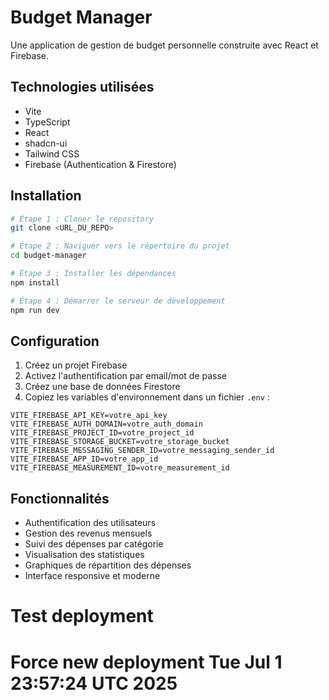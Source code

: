 # Budget Manager

Une application de gestion de budget personnelle construite avec React et Firebase.

## Technologies utilisées

- Vite
- TypeScript
- React
- shadcn-ui
- Tailwind CSS
- Firebase (Authentication & Firestore)

## Installation

```sh
# Étape 1 : Cloner le repository
git clone <URL_DU_REPO>

# Étape 2 : Naviguer vers le répertoire du projet
cd budget-manager

# Étape 3 : Installer les dépendances
npm install

# Étape 4 : Démarrer le serveur de développement
npm run dev
```

## Configuration

1. Créez un projet Firebase
2. Activez l'authentification par email/mot de passe
3. Créez une base de données Firestore
4. Copiez les variables d'environnement dans un fichier `.env` :
```
VITE_FIREBASE_API_KEY=votre_api_key
VITE_FIREBASE_AUTH_DOMAIN=votre_auth_domain
VITE_FIREBASE_PROJECT_ID=votre_project_id
VITE_FIREBASE_STORAGE_BUCKET=votre_storage_bucket
VITE_FIREBASE_MESSAGING_SENDER_ID=votre_messaging_sender_id
VITE_FIREBASE_APP_ID=votre_app_id
VITE_FIREBASE_MEASUREMENT_ID=votre_measurement_id
```

## Fonctionnalités

- Authentification des utilisateurs
- Gestion des revenus mensuels
- Suivi des dépenses par catégorie
- Visualisation des statistiques
- Graphiques de répartition des dépenses
- Interface responsive et moderne
# Test deployment
# Force new deployment Tue Jul  1 23:57:24 UTC 2025
